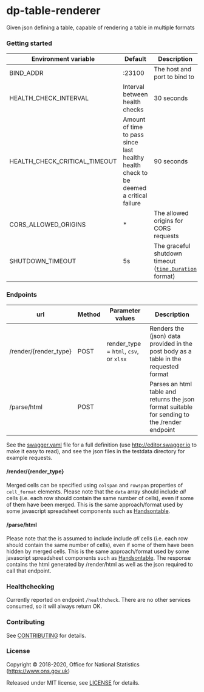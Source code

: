 dp-table-renderer
================

Given json defining a table, capable of rendering a table in multiple formats

### Getting started


| Environment variable       | Default                  | Description                                            |
| -------------------------- | ------------------------ | -----------                                            |
| BIND_ADDR                  | :23100                   | The host and port to bind to                           |
| HEALTH_CHECK_INTERVAL           | Interval between health checks                                                            |    30 seconds |
| HEALTH_CHECK_CRITICAL_TIMEOUT    | Amount of time to pass since last healthy health check to be deemed a critical failure    |    90 seconds |
| CORS_ALLOWED_ORIGINS       | *                        | The allowed origins for CORS requests                  |
| SHUTDOWN_TIMEOUT           | 5s                       | The graceful shutdown timeout ([`time.Duration`](https://golang.org/pkg/time/#Duration) format) |

### Endpoints

| url                   | Method | Parameter values                       | Description                                                                                   |
| ---                   | ------ | ----------------                       | -----------                                                                                   |
| /render/{render_type} | POST   | render_type = `html`, `csv`, or `xlsx` | Renders the (json) data provided in the post body as a table in the requested format          |
| /parse/html           | POST   |                                        | Parses an html table and returns the json format suitable for sending to the /render endpoint |

See the [swagger.yaml](swagger.yaml) file for a full definition (use http://editor.swagger.io to make it easy to read),
and see the json files in the testdata directory for example requests.

#### /render/{render_type}

Merged cells can be specified using `colspan` and `rowspan` properties of `cell_format` elements.
Please note that the `data` array should include *all* cells (i.e. each row should contain the same number of cells), even if some of them have been merged. This is the same approach/format used by some javascript spreadsheet components such as [Handsontable](https://handsontable.com/).

#### /parse/html

Please note that the is assumed to include include *all* cells (i.e. each row should contain the same number of cells), even if some of them have been hidden by merged cells. This is the same approach/format used by some javascript spreadsheet components such as [Handsontable](https://handsontable.com/).
The response contains the html generated by /render/html as well as the json required to call that endpoint.

### Healthchecking

Currently reported on endpoint `/healthcheck`. There are no other services consumed, so it will always return OK.

### Contributing

See [CONTRIBUTING](CONTRIBUTING.md) for details.

### License

Copyright © 2018-2020, Office for National Statistics (https://www.ons.gov.uk)

Released under MIT license, see [LICENSE](LICENSE.md) for details.

